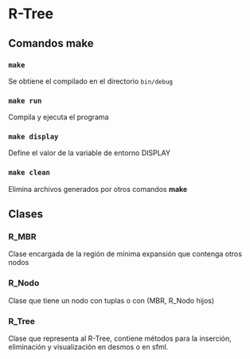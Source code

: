 # R-Tree

## Comandos make

### ```make```
Se obtiene el compilado en el directorio ```bin/debug```

### ```make run```
Compila y ejecuta el programa

### ```make display```
Define el valor de la variable de entorno DISPLAY

### ```make clean```
Elimina archivos generados por otros comandos **make**

## Clases

### R_MBR
Clase encargada de la región de mínima expansión que contenga otros nodos

### R_Nodo
Clase que tiene un nodo con tuplas o con (MBR, R_Nodo hijos)

### R_Tree
Clase que representa al R-Tree, contiene métodos para la inserción, eliminación y visualización en desmos o en sfml.

